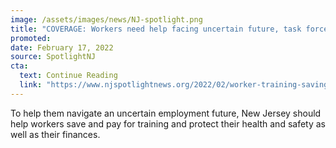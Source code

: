 ```yaml
---
image: /assets/images/news/NJ-spotlight.png
title: "COVERAGE: Workers need help facing uncertain future, task force says"
promoted: 
date: February 17, 2022
source: SpotlightNJ
cta:
  text: Continue Reading
  link: "https://www.njspotlightnews.org/2022/02/worker-training-savings-accounts-upgraded-unemployment-site-technology-task-force/"
---
```


To help them navigate an uncertain employment future, New Jersey should help workers save and pay for training and protect their health and safety as well as their finances.
